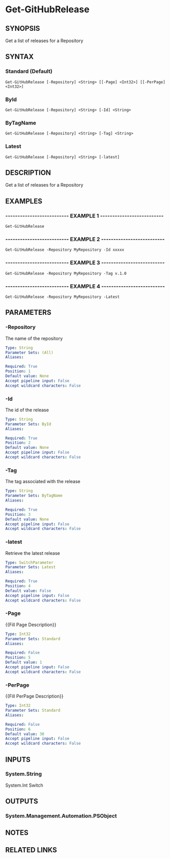 # Get-GitHubRelease

## SYNOPSIS
Get a list of releases for a Repository

## SYNTAX

### Standard (Default)
```
Get-GitHubRelease [-Repository] <String> [[-Page] <Int32>] [[-PerPage] <Int32>]
```

### ById
```
Get-GitHubRelease [-Repository] <String> [-Id] <String>
```

### ByTagName
```
Get-GitHubRelease [-Repository] <String> [-Tag] <String>
```

### Latest
```
Get-GitHubRelease [-Repository] <String> [-latest]
```

## DESCRIPTION
Get a list of releases for a Repository

## EXAMPLES

### -------------------------- EXAMPLE 1 --------------------------
```
Get-GitHubRelease
```

### -------------------------- EXAMPLE 2 --------------------------
```
Get-GitHubRelease -Repository MyRepository -Id xxxxx
```

### -------------------------- EXAMPLE 3 --------------------------
```
Get-GitHubRelease -Repository MyRepository -Tag v.1.0
```

### -------------------------- EXAMPLE 4 --------------------------
```
Get-GitHubRelease -Repository MyRepository -Latest
```

## PARAMETERS

### -Repository
The name of the repository

```yaml
Type: String
Parameter Sets: (All)
Aliases: 

Required: True
Position: 1
Default value: None
Accept pipeline input: False
Accept wildcard characters: False
```

### -Id
The id of the release

```yaml
Type: String
Parameter Sets: ById
Aliases: 

Required: True
Position: 2
Default value: None
Accept pipeline input: False
Accept wildcard characters: False
```

### -Tag
The tag associated with the release

```yaml
Type: String
Parameter Sets: ByTagName
Aliases: 

Required: True
Position: 3
Default value: None
Accept pipeline input: False
Accept wildcard characters: False
```

### -latest
Retrieve the latest release

```yaml
Type: SwitchParameter
Parameter Sets: Latest
Aliases: 

Required: True
Position: 4
Default value: False
Accept pipeline input: False
Accept wildcard characters: False
```

### -Page
{{Fill Page Description}}

```yaml
Type: Int32
Parameter Sets: Standard
Aliases: 

Required: False
Position: 5
Default value: 1
Accept pipeline input: False
Accept wildcard characters: False
```

### -PerPage
{{Fill PerPage Description}}

```yaml
Type: Int32
Parameter Sets: Standard
Aliases: 

Required: False
Position: 6
Default value: 30
Accept pipeline input: False
Accept wildcard characters: False
```

## INPUTS

### System.String
System.Int
Switch

## OUTPUTS

### System.Management.Automation.PSObject

## NOTES

## RELATED LINKS

